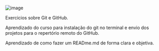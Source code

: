 ![image](https://user-images.githubusercontent.com/108953831/188213864-dff49197-424e-4344-91f8-0e47bd0b1096.png)


Exercicios sobre Git e GitHub. 

Aprendizado do curso para instalação do git no terminal e envio dos projetos para o repertório remoto do GitHub.

Aprendizado de como fazer um READme.md de forma clara e objetiva.
